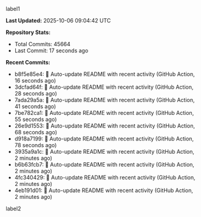 
label1 
<!-- ACTIVITY_START -->
**Last Updated:** 2025-10-06 09:04:42 UTC

**Repository Stats:**
- Total Commits: 45664
- Last Commit: 17 seconds ago

**Recent Commits:**
- b8f5e85e4: 🤖 Auto-update README with recent activity (GitHub Action, 16 seconds ago)
- 3dcfad64f: 🤖 Auto-update README with recent activity (GitHub Action, 28 seconds ago)
- 7ada29a5a: 🤖 Auto-update README with recent activity (GitHub Action, 41 seconds ago)
- 7be782ca1: 🤖 Auto-update README with recent activity (GitHub Action, 55 seconds ago)
- 26e9d1553: 🤖 Auto-update README with recent activity (GitHub Action, 68 seconds ago)
- d918a7199: 🤖 Auto-update README with recent activity (GitHub Action, 78 seconds ago)
- 3935a9a1c: 🤖 Auto-update README with recent activity (GitHub Action, 2 minutes ago)
- b6b63fcb7: 🤖 Auto-update README with recent activity (GitHub Action, 2 minutes ago)
- 4fc340429: 🤖 Auto-update README with recent activity (GitHub Action, 2 minutes ago)
- 4eb191d01: 🤖 Auto-update README with recent activity (GitHub Action, 2 minutes ago)
<!-- ACTIVITY_END -->

label2
